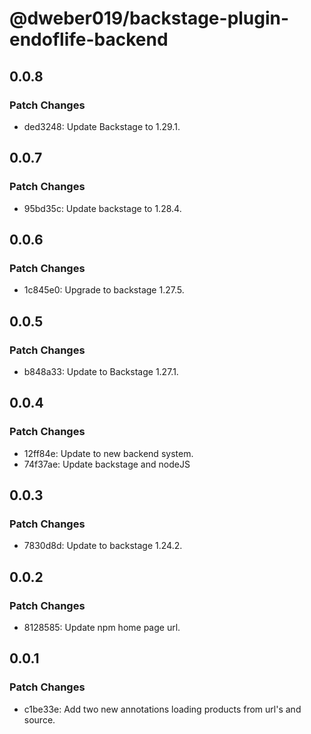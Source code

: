 # @dweber019/backstage-plugin-endoflife-backend

## 0.0.8

### Patch Changes

- ded3248: Update Backstage to 1.29.1.

## 0.0.7

### Patch Changes

- 95bd35c: Update backstage to 1.28.4.

## 0.0.6

### Patch Changes

- 1c845e0: Upgrade to backstage 1.27.5.

## 0.0.5

### Patch Changes

- b848a33: Update to Backstage 1.27.1.

## 0.0.4

### Patch Changes

- 12ff84e: Update to new backend system.
- 74f37ae: Update backstage and nodeJS

## 0.0.3

### Patch Changes

- 7830d8d: Update to backstage 1.24.2.

## 0.0.2

### Patch Changes

- 8128585: Update npm home page url.

## 0.0.1

### Patch Changes

- c1be33e: Add two new annotations loading products from url's and source.
